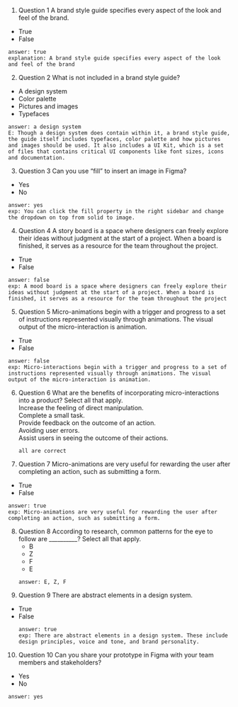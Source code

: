 1. Question 1 A brand style guide specifies every aspect of the look and feel of the brand.    
 - True  
 - False  
 ```
 answer: true
 explanation: A brand style guide specifies every aspect of the look and feel of the brand
 ```
2. Question 2 What is not included in a brand style guide?    
 - A design system   
 - Color palette   
 - Pictures and images  
 - Typefaces  
 ```
 answer: a design system
 E: Though a design system does contain within it, a brand style guide, the guide itself includes typefaces, color palette and how pictures and images should be used. It also includes a UI Kit, which is a set of files that contains critical UI components like font sizes, icons and documentation.
 ```
3. Question 3 Can you use “fill” to insert an image in Figma?  
 - Yes 
 -  No  
 ```
 answer: yes
 exp: You can click the fill property in the right sidebar and change the dropdown on top from solid to image.
 ```
4. Question 4 A story board is a space where designers can freely explore their ideas without judgment at the start of a project. When a board is finished, it serves as a resource for the team throughout the project.  
 - True   
 - False  
 ```
 answer: false
 exp: A mood board is a space where designers can freely explore their ideas without judgment at the start of a project. When a board is finished, it serves as a resource for the team throughout the project
 ```
5. Question 5 Micro-animations begin with a trigger and progress to a set of instructions represented visually through animations. The visual output of the micro-interaction is animation.     
 - True   
 - False  
 ```
 answer: false
 exp: Micro-interactions begin with a trigger and progress to a set of instructions represented visually through animations. The visual output of the micro-interaction is animation.
 ```
6. Question 6 What are the benefits of incorporating micro-interactions into a product? Select all that apply.  
 Increase the feeling of direct manipulation.   
 Complete a small task.   
 Provide feedback on the outcome of an action.   
 Avoiding user errors.   
 Assist users in seeing the outcome of their actions.  
    ``` 
    all are correct
    ```
7. Question 7 Micro-animations are very useful for rewarding the user after completing an action, such as submitting a form.  
 - True   
 - False  
 ```
 answer: true
 exp: Micro-animations are very useful for rewarding the user after completing an action, such as submitting a form.
 ```
8. Question 8 According to research, common patterns for the eye to follow are __________? Select all that apply.  
    - B  
    - Z  
    - F  
    - E  
    ```
    answer: E, Z, F
    ```
9. Question 9 There are abstract elements in a design system.  
 - True   
 - False  
    ```
    answer: true
    exp: There are abstract elements in a design system. These include design principles, voice and tone, and brand personality.
    ```
10. Question 10 Can you share your prototype in Figma with your team members and stakeholders?  
 - Yes   
 - No
 ```
 answer: yes
 ```

